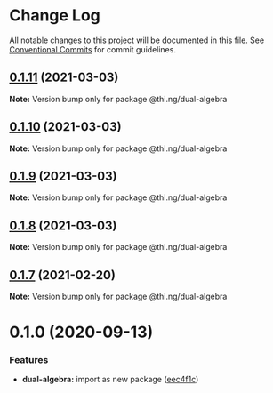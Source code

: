 # Change Log

All notable changes to this project will be documented in this file.
See [Conventional Commits](https://conventionalcommits.org) for commit guidelines.

## [0.1.11](https://github.com/thi-ng/umbrella/compare/@thi.ng/dual-algebra@0.1.10...@thi.ng/dual-algebra@0.1.11) (2021-03-03)

**Note:** Version bump only for package @thi.ng/dual-algebra





## [0.1.10](https://github.com/thi-ng/umbrella/compare/@thi.ng/dual-algebra@0.1.9...@thi.ng/dual-algebra@0.1.10) (2021-03-03)

**Note:** Version bump only for package @thi.ng/dual-algebra





## [0.1.9](https://github.com/thi-ng/umbrella/compare/@thi.ng/dual-algebra@0.1.8...@thi.ng/dual-algebra@0.1.9) (2021-03-03)

**Note:** Version bump only for package @thi.ng/dual-algebra





## [0.1.8](https://github.com/thi-ng/umbrella/compare/@thi.ng/dual-algebra@0.1.7...@thi.ng/dual-algebra@0.1.8) (2021-03-03)

**Note:** Version bump only for package @thi.ng/dual-algebra





## [0.1.7](https://github.com/thi-ng/umbrella/compare/@thi.ng/dual-algebra@0.1.6...@thi.ng/dual-algebra@0.1.7) (2021-02-20)

**Note:** Version bump only for package @thi.ng/dual-algebra





# 0.1.0 (2020-09-13)


### Features

* **dual-algebra:** import as new package ([eec4f1c](https://github.com/thi-ng/umbrella/commit/eec4f1c588b194711477e5b992206840657d140f))
